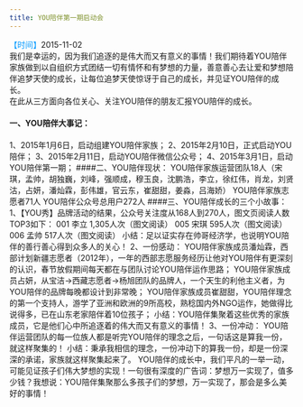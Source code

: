 ```yaml
---
title: YOU陪伴第一期启动会
---
```

 
  <font color=#0099ff>【时间】</font>2015-11-02    
我们是幸运的，因为我们追逐的是伟大而又有意义的事情！我们期待着YOU陪伴家族做到以自组织方式团结一切有情怀和有梦想的力量，善意善心去让爱和梦想陪伴追梦天使的成长，让每位追梦天使惊讶于自己的成长，并见证YOU陪伴的成长。  
在此从三方面向各位关心、关注YOU陪伴的朋友汇报YOU陪伴的成长。
#### 一、YOU陪伴大事记：
1、2015年1月6日，启动组建YOU陪伴家族；
2、2015年2月10日，正式启动YOU陪伴；
3、2015年2月11日，启动YOU陪伴微信公众号；
4、2015年3月1日，启动YOU陪伴第一期；
####二、YOU陪伴现状：
YOU陪伴家族运营团队18人（宋琪，孟帅，胡独巍，刘峰，强顺成，穆玉良，沈鹏浩，李立，徐红伟，肖龙，刘贤沽，占妍，潘灿霖，彭伟雄，官云东，崔甜甜，姜淼，吕海娇）
YOU陪伴家族志愿者71人
YOU陪伴公众号总用户272人
####三、YOU陪伴成长的三个小故事：
1、【YOU秀】品牌活动的结果，公众号关注度从168人到270人，图文页阅读人数TOP3如下：
001 李立 1,305人次（图文阅读）
005 宋琪 595人次（图文阅读）
006 孟帅 517人次（图文阅读）
小结：足以证实存在帅哥经济学，也说明YOU陪伴的善行善心得到众多人的关心！
2、一份感动：
YOU陪伴家族成员潘灿霖，西部计划新疆志愿者（2012年），一年的西部志愿服务经历让他对YOU陪伴有更深刻的认识，春节放假期间每天都在与团队讨论YOU陪伴运作思路；
YOU陪伴家族成员占妍，从宝洁->西藏志愿者->杨旭团队的品牌人，一个天生的利他主义者，为YOU陪伴的品牌每晚都设计到非常晚；
YOU陪伴家族成员崔甜甜，YOU陪伴理念的第一个支持人，游学了亚洲和欧洲的9所高校，熟稔国内外NGO运作，她做得比说得多，已在山东老家陪伴着10位孩子；
小结：YOU陪伴集聚着这些优秀的家族成员，它是他们心中所追逐着的伟大而又有意义的事情！
3、一份冲动：
YOU陪伴运营团队的每一位族人都是听完YOU陪伴的理念之后，一句话这是算我一份，就这样聚集的！
小结：秉承我相信的理念，一份冲动下的算我一份，却是一份深深的承诺，家族就这样聚集起来了。
YOU陪伴的成长中，我们平凡的一举一动，可能见证孩子们伟大梦想的实现！一句很有深度的广告词：梦想万一实现了，值多少钱？我想说：YOU陪伴集聚那么多孩子们的梦想，万一实现了，那会是多么美好的事情！